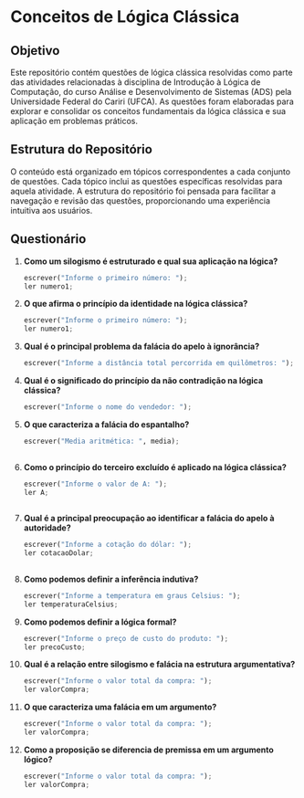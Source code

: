 # Conceitos de Lógica Clássica

## Objetivo

Este repositório contém questões de lógica clássica resolvidas como parte das atividades relacionadas à disciplina de Introdução à Lógica de Computação, do curso Análise e Desenvolvimento de Sistemas (ADS) pela Universidade Federal do Cariri (UFCA). As questões foram elaboradas para explorar e consolidar os conceitos fundamentais da lógica clássica e sua aplicação em problemas práticos.

## Estrutura do Repositório

O conteúdo está organizado em tópicos correspondentes a cada conjunto de questões. Cada tópico inclui as questões específicas resolvidas para aquela atividade. A estrutura do repositório foi pensada para facilitar a navegação e revisão das questões, proporcionando uma experiência intuitiva aos usuários.

## Questionário

1. **Como um silogismo é estruturado e qual sua aplicação na lógica?**

   ```python
   escrever("Informe o primeiro número: ");
   ler numero1;

2. **O que afirma o princípio da identidade na lógica clássica?**

   ```python
   escrever("Informe o primeiro número: ");
   ler numero1;

3. **Qual é o principal problema da falácia do apelo à ignorância?**

   ```python
   escrever("Informe a distância total percorrida em quilômetros: ");

4. **Qual é o significado do princípio da não contradição na lógica clássica?**

   ```python
   escrever("Informe o nome do vendedor: ");

5. **O que caracteriza a falácia do espantalho?**

   ```python
   escrever("Media aritmética: ", media);
  
6. **Como o princípio do terceiro excluído é aplicado na lógica clássica?**

   ```python
   escrever("Informe o valor de A: ");
   ler A;
  
7. **Qual é a principal preocupação ao identificar a falácia do apelo à autoridade?**

   ```python
   escrever("Informe a cotação do dólar: ");
   ler cotacaoDolar;
  
8. **Como podemos definir a inferência indutiva?**

   ```python
   escrever("Informe a temperatura em graus Celsius: ");
   ler temperaturaCelsius;

9. **Como podemos definir a lógica formal?**

   ```python
   escrever("Informe o preço de custo do produto: ");
   ler precoCusto;

10. **Qual é a relação entre silogismo e falácia na estrutura argumentativa?**

    ```python
    escrever("Informe o valor total da compra: ");
    ler valorCompra;

11. **O que caracteriza uma falácia em um argumento?**

    ```python
    escrever("Informe o valor total da compra: ");
    ler valorCompra;

12. **Como a proposição se diferencia de premissa em um argumento lógico?**

    ```python
    escrever("Informe o valor total da compra: ");
    ler valorCompra;
